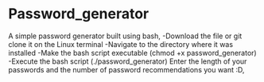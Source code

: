 # Password_generator
A simple password generator built using bash,
-Download the file or git clone it on the Linux terminal
-Navigate to the directory where it was installed
-Make the bash script executable (chmod +x password_generator)
-Execute the bash script (./password_generator)
Enter the length of your passwords and the number of password recommendations you want :D, 
